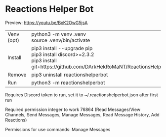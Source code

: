# Reactions Helper Bot

Preview: https://youtu.be/BxK2OwG5jsA

|   |   |
| --- | --- |
| Venv (opt) | python3 -m venv .venv <br> source .venv/bin/activate |
| Install | pip3 install --upgrade pip <br> pip3 install discord>=2.3.2 <br> pip3 install git+https://github.com/DArkHekRoMaNT/ReactionsHelperBot |
| Remove | pip3 uninstall reactionshelperbot |
| Run | python3 -m reactionshelperbot |

Requires Discord token to run, set it to ~/.reactionshelperbot.json after first run

Required permission integer to work 76864 (Read Messages/View Channels, Send Messages, Manage Messages, Read Message History, Add Reactions)

Permissions for use commands: Manage Messages
